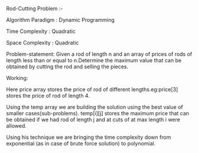 Rod-Cutting Problem :-

Algorithm Paradigm : Dynamic Programming

Time Complexity : Quadratic

Space Complexity : Quadratic

Problem-statement:
Given a rod of length n and an array of prices of rods of length less than or equal to n.Determine the maximum value that can be obtained by cutting the rod and selling the pieces.

Working:

Here price array stores the price of rod of different lengths.eg:price[3] stores the price of rod of length 4. 

Using the temp array we are building the solution using the best value of smaller cases(sub-problems).
temp[i][j] stores the maximum price  that can be obtained if we had rod of length j and at cuts of at max length i were allowed.

Using his technique we are bringing the time complexity down from exponential (as in case of brute force solution) to polynomial.



